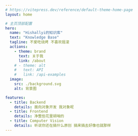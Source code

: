 ```yaml
---
# https://vitepress.dev/reference/default-theme-home-page
layout: home

# 主页顶部配置
hero:
  name: "Hishallyi的知识库"
  text: "Knowledge Base"
  tagline: 不爱吃烧烤 不喜欢摇滚
  actions:
    - theme: brand
      text: 关于我
      link: /about
    # - theme: alt
    #   text: API
    #   link: /api-examples
  image:
    src: ./background.svg
    alt: 背景图

features:
  - title: Backend
    details: 面向对象开发 我对象呢
  - title: Frontend
    details: 净整些花里胡哨的
  - title: Computer Vision
    details: 听说你还在搞什么原创 搞来搞去好像也就那样
---
```


